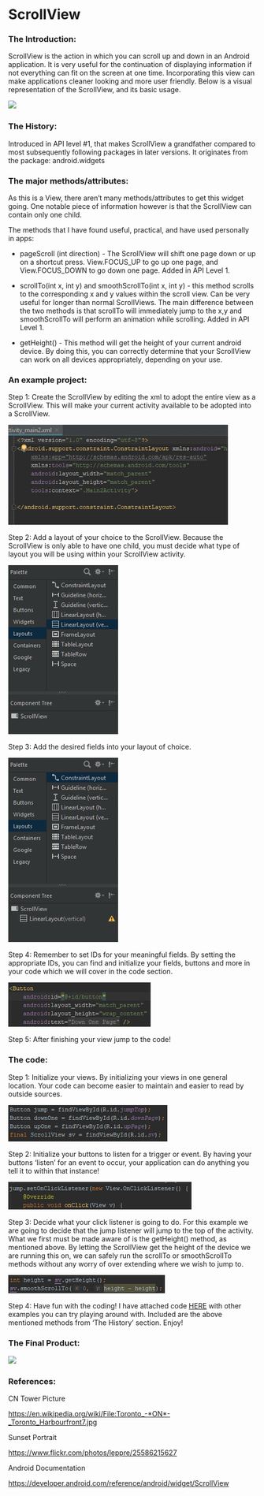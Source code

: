 ScrollView
==========

### The Introduction:

ScrollView is the action in which you can scroll up and down in an Android
application. It is very useful for the continuation of displaying information if
not everything can fit on the screen at one time. Incorporating this view can
make applications cleaner looking and more user friendly. Below is a visual
representation of the ScrollView, and its basic usage.

![](https://github.com/rfmaynard/ScrollView/blob/master/images/ryanScrollTest.gif)

### The History:

Introduced in API level \#1, that makes ScrollView a grandfather compared to
most subsequently following packages in later versions. It originates from the
package: android.widgets

### The major methods/attributes:

As this is a View, there aren’t many methods/attributes to get this widget
going. One notable piece of information however is that the ScrollView can
contain only one child.

The methods that I have found useful, practical, and have used personally in
apps:

-   pageScroll (int direction) - The ScrollView will shift one page down or up
    on a shortcut press. View.FOCUS_UP to go up one page, and View.FOCUS_DOWN to
    go down one page. Added in API Level 1.

-   scrollTo(int x, int y) and smoothScrollTo(int x, int y) - this method
    scrolls to the corresponding x and y values within the scroll view. Can be
    very useful for longer than normal ScrollViews. The main difference between
    the two methods is that scrollTo will immediately jump to the x,y and
    smoothScrollTo will perform an animation while scrolling. Added in API Level
    1.

-   getHeight() - This method will get the height of your current android
    device. By doing this, you can correctly determine that your ScrollView can
    work on all devices appropriately, depending on your use.

### An example project:

Step 1: Create the ScrollView by editing the xml to adopt the entire view as a
ScrollView. This will make your current activity available to be adopted into a
ScrollView.

![](https://github.com/rfmaynard/ScrollView/blob/master/images/scrollLayout.gif)

Step 2: Add a layout of your choice to the ScrollView. Because the ScrollView is
only able to have one child, you must decide what type of layout you will be
using within your ScrollView activity.

![](https://github.com/rfmaynard/ScrollView/blob/master/images/scrollLayout2.gif)

Step 3: Add the desired fields into your layout of choice.

![](https://github.com/rfmaynard/ScrollView/blob/master/images/scrollLayout3.gif)

Step 4: Remember to set IDs for your meaningful fields. By setting the
appropriate IDs, you can find and initialize your fields, buttons and more in
your code which we will cover in the code section.

![](https://github.com/rfmaynard/ScrollView/blob/master/images/scrollLayout4.gif)

Step 5: After finishing your view jump to the code!

### The code:

Step 1: Initialize your views. By initializing your views in one general
location. Your code can become easier to maintain and easier to read by outside
sources.

![](https://github.com/rfmaynard/ScrollView/blob/master/images/code1.png)

Step 2: Initialize your buttons to listen for a trigger or event. By having your
buttons ‘listen’ for an event to occur, your application can do anything you
tell it to within that instance!

![](https://github.com/rfmaynard/ScrollView/blob/master/images/code2.png)

Step 3: Decide what your click listener is going to do. For this example we are
going to decide that the jump listener will jump to the top of the activity.
What we first must be made aware of is the getHeight() method, as mentioned
above. By letting the ScrollView get the height of the device we are running
this on, we can safely run the scrollTo or smoothScrollTo methods without any
worry of over extending where we wish to jump to.

![](https://github.com/rfmaynard/ScrollView/blob/master/images/code3.png)

Step 4: Have fun with the coding! I have attached code
[HERE](https://github.com/rfmaynard/ScrollView/tree/master/ScrollViewCode) with
other examples you can try playing around with. Included are the above mentioned
methods from ‘The History’ section. Enjoy!

### The Final Product:

![](https://github.com/rfmaynard/ScrollView/blob/master/images/scrollLayout_final.gif)

### References:

CN Tower Picture

https://en.wikipedia.org/wiki/File:Toronto_-*ON*-_Toronto_Harbourfront7.jpg

Sunset Portrait

https://www.flickr.com/photos/leppre/25586215627

Android Documentation

https://developer.android.com/reference/android/widget/ScrollView

 

 
